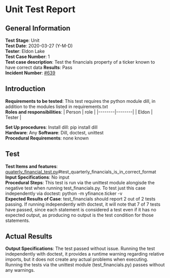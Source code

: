 # Unit Test Report
## General Information
**Test Stage**: Unit  
**Test Date**: 2020-03-27 (Y-M-D)  
**Tester**: Eldon Lake  
**Test Case Number**: 1  
**Test case description**: Test the financials property of a ticker known to have correct data
**Results**: Pass  
**Incident Number**: [#639](https://github.com/ranaroussi/yfinance/issues/639)  

## Introduction

**Requirements to be tested**: This test requires the python module dill, in addition to the modules listed in requirements.txt  
**Roles and responsibilities**:
| Person | role   |
|--------|--------|
| Eldon | Tester |

**Set Up procedures**: Install dill: pip install dill  
**Hardware**: Any
**Software**: Dill, doctest, unittest  
**Procedural Requirements**: none known

## Test
**Test Items and features**: [quaterly_financial_test.py](/tests/quarterly_financial_test.py)#test_quarterly_financials_is_in_correct_format  
**Input Specifications**: No input  
**Procedural Steps**: This test is run via the unittest module alongisde the negative test when running test_financials.py. To test just this case independently via doctest: python -m yfinance.ticker -v  
**Expected Results of Case**: test_financials should report 2 out of 2 tests passing. If running independently with doctest, it will note that 7 of 7 tests have passed, since each statement is considered a test even if it has no expected output, as producing no output is the test condition for those statements.

## Actual Results
**Output Specifications**: The test passed without issue. Running the test independently with doctest, it provides a runtime warning regarding relative imports, but it does not create any actual problems when executing. Running the tests via the unittest module (test_financials.py) passes without any warnings.